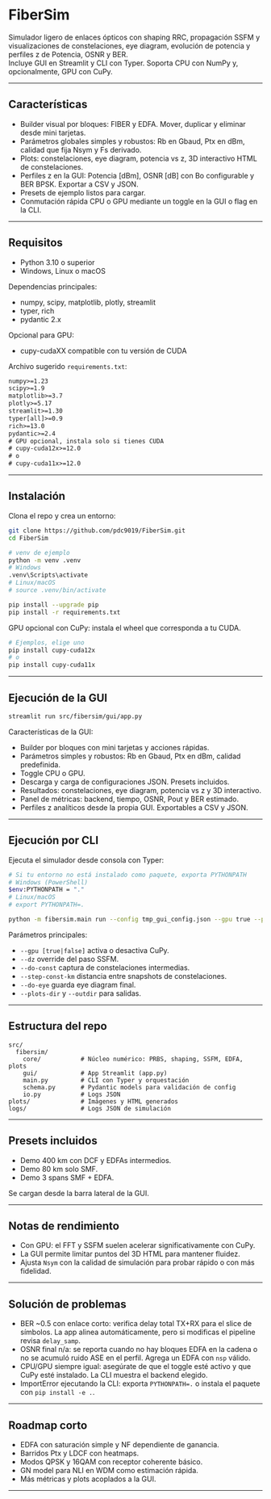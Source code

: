 # FiberSim

Simulador ligero de enlaces ópticos con shaping RRC, propagación SSFM y visualizaciones de constelaciones, eye diagram, evolución de potencia y perfiles z de Potencia, OSNR y BER.  
Incluye GUI en Streamlit y CLI con Typer. Soporta CPU con NumPy y, opcionalmente, GPU con CuPy.

---

## Características

- Builder visual por bloques: FIBER y EDFA. Mover, duplicar y eliminar desde mini tarjetas.
- Parámetros globales simples y robustos: Rb en Gbaud, Ptx en dBm, calidad que fija Nsym y Fs derivado.
- Plots: constelaciones, eye diagram, potencia vs z, 3D interactivo HTML de constelaciones.
- Perfiles z en la GUI: Potencia [dBm], OSNR [dB] con Bo configurable y BER BPSK. Exportar a CSV y JSON.
- Presets de ejemplo listos para cargar.
- Conmutación rápida CPU o GPU mediante un toggle en la GUI o flag en la CLI.

---

## Requisitos

- Python 3.10 o superior
- Windows, Linux o macOS

Dependencias principales:
- numpy, scipy, matplotlib, plotly, streamlit
- typer, rich
- pydantic 2.x

Opcional para GPU:
- cupy-cudaXX compatible con tu versión de CUDA

Archivo sugerido `requirements.txt`:

```txt
numpy>=1.23
scipy>=1.9
matplotlib>=3.7
plotly>=5.17
streamlit>=1.30
typer[all]>=0.9
rich>=13.0
pydantic>=2.4
# GPU opcional, instala solo si tienes CUDA
# cupy-cuda12x>=12.0
# o
# cupy-cuda11x>=12.0
```

---

## Instalación

Clona el repo y crea un entorno:

```bash
git clone https://github.com/pdc9019/FiberSim.git
cd FiberSim

# venv de ejemplo
python -m venv .venv
# Windows
.venv\Scripts\activate
# Linux/macOS
# source .venv/bin/activate

pip install --upgrade pip
pip install -r requirements.txt
```

GPU opcional con CuPy: instala el wheel que corresponda a tu CUDA.

```bash
# Ejemplos, elige uno
pip install cupy-cuda12x
# o
pip install cupy-cuda11x
```

---

## Ejecución de la GUI

```bash
streamlit run src/fibersim/gui/app.py
```

Características de la GUI:
- Builder por bloques con mini tarjetas y acciones rápidas.
- Parámetros simples y robustos: Rb en Gbaud, Ptx en dBm, calidad predefinida.
- Toggle CPU o GPU.
- Descarga y carga de configuraciones JSON. Presets incluidos.
- Resultados: constelaciones, eye diagram, potencia vs z y 3D interactivo.
- Panel de métricas: backend, tiempo, OSNR, Pout y BER estimado.
- Perfiles z analíticos desde la propia GUI. Exportables a CSV y JSON.

---

## Ejecución por CLI

Ejecuta el simulador desde consola con Typer:

```bash
# Si tu entorno no está instalado como paquete, exporta PYTHONPATH
# Windows (PowerShell)
$env:PYTHONPATH = "."
# Linux/macOS
# export PYTHONPATH=.

python -m fibersim.main run --config tmp_gui_config.json --gpu true --plots-dir plots --outdir logs
```

Parámetros principales:
- `--gpu [true|false]` activa o desactiva CuPy.
- `--dz` override del paso SSFM.
- `--do-const` captura de constelaciones intermedias.
- `--step-const-km` distancia entre snapshots de constelaciones.
- `--do-eye` guarda eye diagram final.
- `--plots-dir` y `--outdir` para salidas.

---

## Estructura del repo

```
src/
  fibersim/
    core/           # Núcleo numérico: PRBS, shaping, SSFM, EDFA, plots
    gui/            # App Streamlit (app.py)
    main.py         # CLI con Typer y orquestación
    schema.py       # Pydantic models para validación de config
    io.py           # Logs JSON
plots/              # Imágenes y HTML generados
logs/               # Logs JSON de simulación
```

---

## Presets incluidos

- Demo 400 km con DCF y EDFAs intermedios.
- Demo 80 km solo SMF.
- Demo 3 spans SMF + EDFA.

Se cargan desde la barra lateral de la GUI.

---

## Notas de rendimiento

- Con GPU: el FFT y SSFM suelen acelerar significativamente con CuPy.
- La GUI permite limitar puntos del 3D HTML para mantener fluidez.
- Ajusta `Nsym` con la calidad de simulación para probar rápido o con más fidelidad.

---

## Solución de problemas

- BER ~0.5 con enlace corto: verifica delay total TX+RX para el slice de símbolos. La app alinea automáticamente, pero si modificas el pipeline revisa `delay_samp`.
- OSNR final n/a: se reporta cuando no hay bloques EDFA en la cadena o no se acumuló ruido ASE en el perfil. Agrega un EDFA con `nsp` válido.
- CPU/GPU siempre igual: asegúrate de que el toggle esté activo y que CuPy esté instalado. La CLI muestra el backend elegido.
- ImportError ejecutando la CLI: exporta `PYTHONPATH=.` o instala el paquete con `pip install -e .`.

---

## Roadmap corto

- EDFA con saturación simple y NF dependiente de ganancia.
- Barridos Ptx y LDCF con heatmaps.
- Modos QPSK y 16QAM con receptor coherente básico.
- GN model para NLI en WDM como estimación rápida.
- Más métricas y plots acoplados a la GUI.

---


